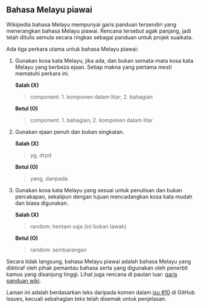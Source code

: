 ---
---

## Bahasa Melayu piawai

Wikipedia bahasa Melayu mempunyai garis panduan tersendiri
yang menerangkan bahasa Melayu piawai. Rencana tersebut agak
panjang, jadi telah ditulis semula secara ringkas sebagai
panduan untuk projek suaikata.

Ada tiga perkara utama untuk bahasa Melayu piawai:

1. Gunakan kosa kata Melayu, jika ada, dan bukan semata-mata
kosa kata Melayu yang berbeza ejaan. Setiap makna yang
pertama mesti mematuhi perkara ini.

    **Salah (X)**
    > component: 1. komponen dalam litar; 2. bahagian

    **Betul (O)**
    > component: 1. bahagian; 2. komponen dalam litar

2. Gunakan ejaan penuh dan bukan singkatan.

    **Salah (X)**
    > yg, drpd

    **Betul (O)**
    > yang, daripada

3. Gunakan kosa kata Melayu yang sesuai untuk penulisan dan
bukan percakapan, sekalipun dengan tujuan mencadangkan kosa
kata mudah dan biasa digunakan.

    **Salah (X)**
    > random: hentam saja (ini bukan lawak)

    **Betul (O)**
    > random: sembarangan

Secara tidak langsung, bahasa Melayu piawai adalah bahasa
Melayu yang diiktiraf oleh pihak pemantau bahasa serta yang
digunakan oleh penerbit kamus yang disanjung tinggi. Lihat
juga rencana di pautan luar: [garis panduan wiki][wpp].

Laman ini adalah berdasarkan teks daripada komen dalam
[isu #10][#10] di GitHub Issues, kecuali sebahagian teks
telah disemak untuk penjelasan.


  [wpp]: https://ms.wikipedia.org/wiki/Wikipedia:Gunakan_bahasa_Melayu_piawai
  [#10]: https://github.com/kmubiin/suaikata/issues/10
